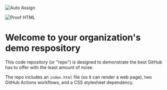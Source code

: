 ![Auto Assign](https://github.com/24-1-DL/demo-repository/actions/workflows/auto-assign.yml/badge.svg)

![Proof HTML](https://github.com/24-1-DL/demo-repository/actions/workflows/proof-html.yml/badge.svg)

# Welcome to your organization's demo respository
This code repository (or "repo") is designed to demonstrate the best GitHub has to offer with the least amount of noise.

The repo includes an `index.html` file (so it can render a web page), two GitHub Actions workflows, and a CSS stylesheet dependency.
